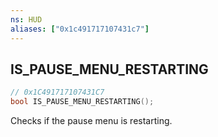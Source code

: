 ```yaml
---
ns: HUD
aliases: ["0x1c491717107431c7"]
---
```

## IS_PAUSE_MENU_RESTARTING

```c
// 0x1C491717107431C7
bool IS_PAUSE_MENU_RESTARTING();
```

Checks if the pause menu is restarting.


